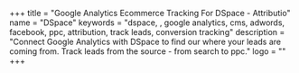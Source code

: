 +++
title = "Google Analytics Ecommerce Tracking For DSpace - Attributio"
name = "DSpace"
keywords = "dspace, , google analytics, cms, adwords, facebook, ppc, attribution, track leads, conversion tracking"
description = "Connect Google Analytics with DSpace to find our where your leads are coming from. Track leads from the source - from search to ppc."
logo = ""
+++

